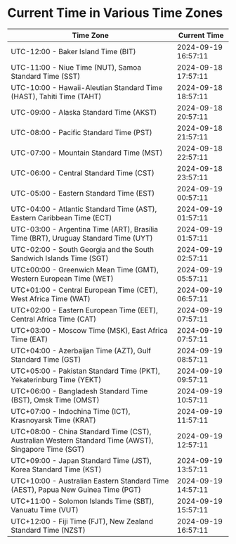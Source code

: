 # Current Time in Various Time Zones

| Time Zone | Current Time |
|-----------|--------------|
| UTC-12:00 - Baker Island Time (BIT) | 2024-09-19 16:57:11 |
| UTC-11:00 - Niue Time (NUT), Samoa Standard Time (SST) | 2024-09-18 17:57:11 |
| UTC-10:00 - Hawaii-Aleutian Standard Time (HAST), Tahiti Time (TAHT) | 2024-09-18 18:57:11 |
| UTC-09:00 - Alaska Standard Time (AKST) | 2024-09-18 20:57:11 |
| UTC-08:00 - Pacific Standard Time (PST) | 2024-09-18 21:57:11 |
| UTC-07:00 - Mountain Standard Time (MST) | 2024-09-18 22:57:11 |
| UTC-06:00 - Central Standard Time (CST) | 2024-09-18 23:57:11 |
| UTC-05:00 - Eastern Standard Time (EST) | 2024-09-19 00:57:11 |
| UTC-04:00 - Atlantic Standard Time (AST), Eastern Caribbean Time (ECT) | 2024-09-19 01:57:11 |
| UTC-03:00 - Argentina Time (ART), Brasília Time (BRT), Uruguay Standard Time (UYT) | 2024-09-19 01:57:11 |
| UTC-02:00 - South Georgia and the South Sandwich Islands Time (SGT) | 2024-09-19 02:57:11 |
| UTC±00:00 - Greenwich Mean Time (GMT), Western European Time (WET) | 2024-09-19 05:57:11 |
| UTC+01:00 - Central European Time (CET), West Africa Time (WAT) | 2024-09-19 06:57:11 |
| UTC+02:00 - Eastern European Time (EET), Central Africa Time (CAT) | 2024-09-19 07:57:11 |
| UTC+03:00 - Moscow Time (MSK), East Africa Time (EAT) | 2024-09-19 07:57:11 |
| UTC+04:00 - Azerbaijan Time (AZT), Gulf Standard Time (GST) | 2024-09-19 08:57:11 |
| UTC+05:00 - Pakistan Standard Time (PKT), Yekaterinburg Time (YEKT) | 2024-09-19 09:57:11 |
| UTC+06:00 - Bangladesh Standard Time (BST), Omsk Time (OMST) | 2024-09-19 10:57:11 |
| UTC+07:00 - Indochina Time (ICT), Krasnoyarsk Time (KRAT) | 2024-09-19 11:57:11 |
| UTC+08:00 - China Standard Time (CST), Australian Western Standard Time (AWST), Singapore Time (SGT) | 2024-09-19 12:57:11 |
| UTC+09:00 - Japan Standard Time (JST), Korea Standard Time (KST) | 2024-09-19 13:57:11 |
| UTC+10:00 - Australian Eastern Standard Time (AEST), Papua New Guinea Time (PGT) | 2024-09-19 14:57:11 |
| UTC+11:00 - Solomon Islands Time (SBT), Vanuatu Time (VUT) | 2024-09-19 15:57:11 |
| UTC+12:00 - Fiji Time (FJT), New Zealand Standard Time (NZST) | 2024-09-19 16:57:11 |
